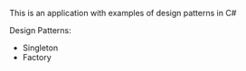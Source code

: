 This is an application with examples of design patterns in C#

Design Patterns:

- Singleton
- Factory